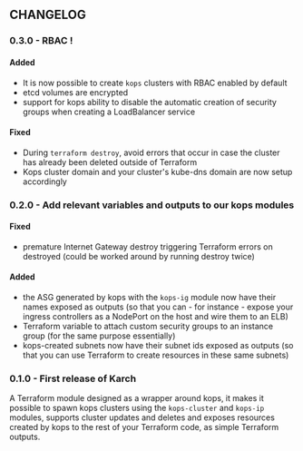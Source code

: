 CHANGELOG
---------

### 0.3.0 - RBAC !

#### Added
 * It is now possible to create `kops` clusters with RBAC enabled by default
 * etcd volumes are encrypted
 * support for kops ability to disable the automatic creation of security groups
   when creating a LoadBalancer service

#### Fixed
 * During `terraform destroy`, avoid errors that occur in case the cluster has
   already been deleted outside of Terraform
 * Kops cluster domain and your cluster's kube-dns domain are now setup
   accordingly

### 0.2.0 - Add relevant variables and outputs to our kops modules

#### Fixed
 * premature Internet Gateway destroy triggering Terraform errors on destroyed
   (could be worked around by running destroy twice)

#### Added
 * the ASG generated by kops with the `kops-ig` module now have their names
   exposed as outputs (so that you can - for instance - expose your ingress
   controllers as a NodePort on the host and wire them to an ELB)
 * Terraform variable to attach custom security groups to an instance group
   (for the same purpose essentially)
 * kops-created subnets now have their subnet ids exposed as outputs (so that
   you can use Terraform to create resources in these same subnets)

### 0.1.0 - First release of Karch

A Terraform module designed as a wrapper around kops, it makes it possible to
spawn kops clusters using the `kops-cluster` and `kops-ip` modules, supports
cluster updates and deletes and exposes resources created by kops to the rest of
your Terraform code, as simple Terraform outputs.
